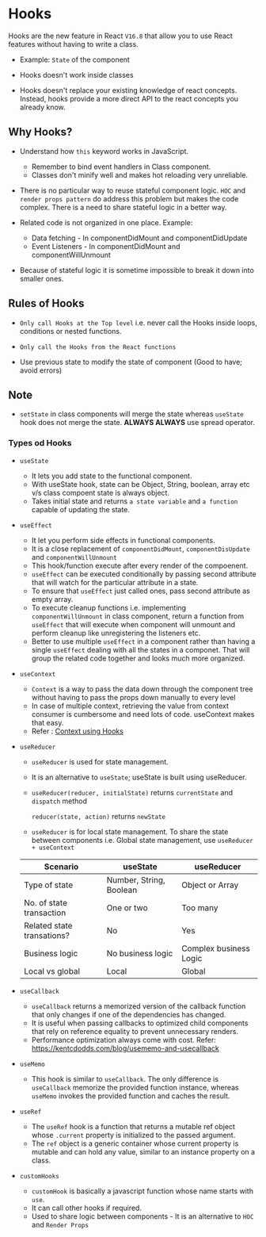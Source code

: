# Hooks

Hooks are the new feature in React `V16.8` that allow you to use React features without having to write a class.

- Example: `State` of the component

- Hooks doesn't work inside classes

- Hooks doesn't replace your existing knowledge of react concepts. Instead, hooks provide a more direct API to the react concepts you already know.


## Why Hooks?
-   Understand how `this` keyword works in JavaScript.
    -   Remember to bind event handlers in Class component.
    -   Classes don't minify well and makes hot reloading very unreliable.

-   There is no particular way to reuse stateful component logic. `HOC` and `render props pattern` do address this problem but makes the code complex. There is a need to share stateful logic in a better way.

- Related code is not organized in one place. Example: 
    -   Data fetching - In componentDidMount and componentDidUpdate
    -   Event Listeners - In componentDidMount and componentWillUnmount

- Because of stateful logic it is sometime impossible to break it down into smaller ones.

## Rules of Hooks
-   `Only call Hooks at the Top level`
    i.e. never call the Hooks inside loops, conditions or nested functions.

-   `Only call the Hooks from the React functions` 

-   Use previous state to modify the state of component (Good to have; avoid errors)

## Note

-   `setState` in class components will merge the state whereas `useState` hook does not merge the state. <b>ALWAYS ALWAYS</b> use spread operator.



### Types od Hooks

-   `useState` 
    -   It lets you add state to the functional component.
    -   With useState hook, state can be Object, String, boolean, array etc v/s class compoent state is always object.
    -   Takes initial state and returns `a state variable` and `a function` capable of updating the state.

-   `useEffect`
    -   It let you perform side effects in functional components.
    -   It is a close replacement of `componentDidMount`, `componentDisUpdate` and `componentWillUnmount`
    -   This hook/function execute after every render of the compoenent.
    -   `useEffect` can be executed conditionally by passing second attribute that will watch for the particular attribute in a state.
    -   To ensure that `useEffect` just called ones, pass second attribute as empty array.
    -   To execute cleanup functions i.e. implementing 
    `componentWillUnmount` in class component, return a function from `useEffect` that will execute when component will unmount  and perform cleanup like unregistering the listeners etc.
    -   Better to use multiple `useEffect` in a component rather than having a single `useEffect` dealing with all the states in a componet. That will group the related code together and looks much more organized.

-   `useContext`
    -   `Context` is a way to pass the data down through the component tree without having to pass the props down manually to every level
    -   In case of multiple context, retrieving the value from context consumer is cumbersome and need lots of code. useContext makes that easy. 
    - Refer : [Context using Hooks](../context/HookComponentTop.js)

-   `useReducer`
    -   `useReducer` is used for state management.
    -   It is an alternative to `useState`;  useState is built using useReducer.
    -   `useReducer(reducer, initialState)` returns `currentState` and `dispatch` method

        `reducer(state, action)` returns `newState`

    -   `useReducer` is for local state management. To share the state between components i.e. Global state management, use `useReducer + useContext`

    | Scenario                  |  useState                 |    useReducer     |
    | ------------------------- | -----------------------   |   --------------  |
    | Type of state             | Number, String, Boolean   | Object or Array   |
    | No. of state transaction  | One or two                | Too many          |
    | Related state transations?| No                        | Yes               |
    | Business logic            | No business logic         | Complex business Logic | 
    | Local vs global           | Local                     | Global            |            

-   `useCallback`
    -   `useCallback` returns a memorized version of the callback function that only changes if one of the dependencies has changed.
    -   It is useful when passing callbacks to optimized child components that rely on reference equality to prevent unnecessary renders.
    -   Performance optimization always come with cost. Refer: https://kentcdodds.com/blog/usememo-and-usecallback

-   `useMemo`
    -   This hook is similar to `useCallback`. The only difference is `useCallback`  memorize the provided function instance, whereas `useMemo` invokes the provided function and caches the result.

-   `useRef`
    -   The `useRef` hook is a function that returns a mutable ref object whose `.current` property is initialized to the passed argument.
    - The `ref` object is a generic container whose current property is mutable and can hold any value, similar to an instance property on a class.

-   `customHooks`
    -  `customHook`  is basically a javascript function whose name starts with `use`.
    -   It can call other hooks if required.
    -   Used to share logic between components - It is an alternative to `HOC` and `Render Props` 



